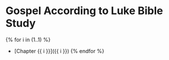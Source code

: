 # Gospel According to Luke Bible Study

{% for i in (1..1) %}
* [Chapter {{ i }}]({{ i }})
{% endfor %}


